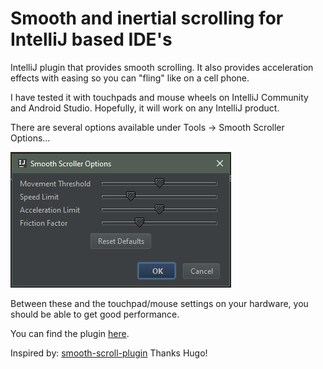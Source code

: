 # Smooth and inertial scrolling for IntelliJ based IDE's

IntelliJ plugin that provides smooth scrolling. It also provides acceleration effects
with easing so you can "fling" like on a cell phone.

I have tested it with touchpads and mouse wheels on IntelliJ Community
and Android Studio. Hopefully, it will work on any IntelliJ product.

There are several options available under Tools -> Smooth Scroller Options...

![options image](./resources/options.png)

Between these and the touchpad/mouse settings on your hardware, you should be able to get good performance.


You can find the plugin [here](https://plugins.jetbrains.com/plugin/8246).

Inspired by: [smooth-scroll-plugin](https://github.com/hccampos/smooth-scroll-plugin)
Thanks Hugo!